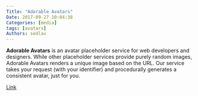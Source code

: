 ```yaml
---
Title: "Adorable Avatars"
Date: 2017-09-27 10:04:38
Categories: [media]
tags: [avatars]
Authors: sedlav
---
```


**Adorable Avatars** is an avatar placeholder service for web developers and designers. While other placeholder services provide purely random images, Adorable Avatars renders a unique image based on the URL. Our service takes your request (with your identifier) and procedurally generates a consistent avatar, just for you.

[Link](http://avatars.adorable.io/)
